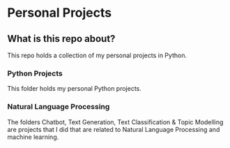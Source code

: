 # Personal Projects

## What is this repo about?
This repo holds a collection of my personal projects in Python.

### Python Projects
This folder holds my personal Python projects.

### Natural Language Processing
The folders Chatbot, Text Generation, Text Classification & Topic Modelling are projects that I did that are related to Natural Language Processing and machine learning.

